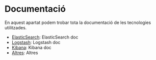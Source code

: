 # Documentació

En aquest apartat podem trobar tota la documentació de les tecnologies 
utilitzades.

- [ElasticSearch](elasticsearch/elasticsearch.md): ElasticSearch doc
- [Logstash](logstash/logstash.md): Logstash doc
- [Kibana](kibana/kibana.md): Kibana doc
- [Altres](altres.md): Altres
